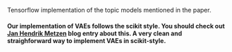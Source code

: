 Tensorflow implementation of the topic models mentioned in the paper.

#### Our implementation of VAEs follows the scikit style. You should check out [Jan Hendrik Metzen](https://jmetzen.github.io/2015-11-27/vae.html) blog entry about this. A very clean and straighforward way to implement VAEs in scikit-style. 

